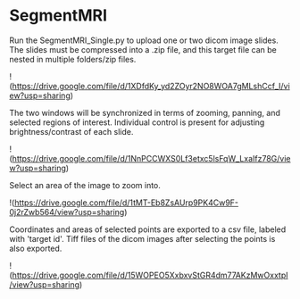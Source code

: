 # SegmentMRI

Run the SegmentMRI_Single.py to upload one or two dicom image slides. The slides must be compressed into a .zip file, and this target file can be nested in multiple folders/zip files.

!(https://drive.google.com/file/d/1XDfdKy_yd2ZOyr2NO8WOA7gMLshCcf_I/view?usp=sharing)

The two windows will be synchronized in terms of zooming, panning, and selected regions of interest. Individual control is present for adjusting brightness/contrast of each slide.

!(https://drive.google.com/file/d/1NnPCCWXS0Lf3etxc5lsFqW_LxaIfz78G/view?usp=sharing)

Select an area of the image to zoom into.

!(https://drive.google.com/file/d/1tMT-Eb8ZsAUrp9PK4Cw9F-0j2rZwb564/view?usp=sharing)

Coordinates and areas of selected points are exported to a csv file, labeled with 'target id'. Tiff files of the dicom images after selecting the points is also exported. 

!(https://drive.google.com/file/d/15WOPEO5XxbxvStGR4dm77AKzMwOxxtpI/view?usp=sharing)
